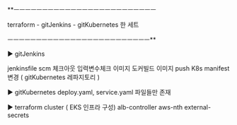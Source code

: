 **ㅡㅡㅡㅡㅡㅡㅡㅡㅡㅡㅡㅡㅡㅡㅡㅡㅡㅡㅡㅡㅡㅡㅡㅡㅡ

terraform - gitJenkins - gitKubernetes 한 세트

ㅡㅡㅡㅡㅡㅡㅡㅡㅡㅡㅡㅡㅡㅡㅡㅡㅡㅡㅡㅡㅡㅡㅡㅡㅡ**

▶ gitJenkins

jenkinsfile
scm 체크아웃 입력변수체크 이미지 도커빌드 이미지 push K8s manifest 변경 ( gitKubernetes 레파지토리 )

▶ gitKubernetes
deploy.yaml, service.yaml 파일들만 존재

▶ terraform
cluster ( EKS 인프라 구성)
alb-controller
aws-nth
external-secrets
